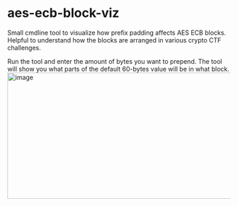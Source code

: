 # aes-ecb-block-viz
Small cmdline tool to visualize how prefix padding affects AES ECB blocks. Helpful to understand how the blocks are arranged in various crypto CTF challenges.

Run the tool and enter the amount of bytes you want to prepend. The tool will show you what parts of the default 60-bytes value will be in what block.
<img width="721" height="285" alt="image" src="https://github.com/user-attachments/assets/51b833bc-7d28-4e53-baa0-89137768e3e5" />
